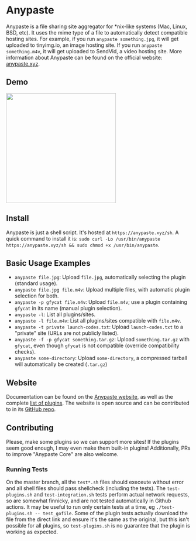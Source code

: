 # Anypaste

Anypaste is a file sharing site aggregator for *nix-like systems (Mac, Linux, BSD, etc). It uses the mime type of a file to automatically detect compatible hosting sites. For example, if you run `anypaste something.jpg`, it will get uploaded to tinyimg.io, an image hosting site. If you run `anypaste something.m4v`, it will get uploaded to SendVid, a video hosting site. More information about Anypaste can be found on the official website: [anypaste.xyz](https://anypaste.xyz).

## Demo

<a href="https://asciinema.org/a/144137" target="_blank"><img src="https://asciinema.org/a/144137.png" height='300px' /></a>

## Install

Anypaste is just a shell script. It's hosted at `https://anypaste.xyz/sh`. A quick command to install it is: `sudo curl -Lo /usr/bin/anypaste https://anypaste.xyz/sh && sudo chmod +x /usr/bin/anypaste`.

## Basic Usage Examples

* `anypaste file.jpg`: Upload `file.jpg`, automatically selecting the plugin (standard usage).
* `anypaste file.jpg file.m4v`: Upload multiple files, with automatic plugin selection for both.
* `anypaste -p gfycat file.m4v`: Upload `file.m4v`; use a plugin containing `gfycat` in its name (manual plugin selection).
* `anypaste -l`: List all plugins/sites.
* `anypaste -l file.m4v`: List all plugins/sites compatible with `file.m4v`.
* `anypaste -t private launch-codes.txt`: Upload `launch-codes.txt` to a "private" site (URLs are not publicly listed).
* `anypaste -f -p gfycat something.tar.gz`: Upload `something.tar.gz` with `gfycat`, even though `gfycat` is not compatible (override compatibility checks).
* `anypaste some-directory`: Upload `some-directory`, a compressed tarball will automatically be created (`.tar.gz`)

## Website

Documentation can be found on the [Anypaste website](https://anypaste.xyz/), as well as the complete
[list of plugins](https://anypaste.xyz/#plugins). The website is open source and can be
contributed to in its [GitHub repo](https://github.com/markasoftware/anypaste-website).

## Contributing

Please, make some plugins so we can support more sites! If the plugins seem good enough, I may even make them built-in plugins! Additionally, PRs to improve "Anypaste Core" are also welcome.

### Running Tests

On the master branch, all the `test*.sh` files should execeute without error and all shell files
should pass shellcheck (including the tests). The `test-plugins.sh` and `test-integration.sh` tests
perform actual network requests, so are somewhat finnicky, and are not tested automatically in
Github actions. It may be useful to run only certain tests at a time, eg `./test-plugins.sh --
test_gofile`. Some of the plugin tests actually download the file from the direct link and ensure
it's the same as the original, but this isn't possible for all plugins, so `test-plugins.sh` is no
guarantee that the plugin is working as expected.
